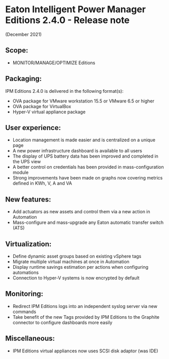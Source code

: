 # Eaton Intelligent Power Manager Editions 2.4.0 - Release note
(December 2021)

## Scope:
* MONITOR/MANAGE/OPTIMIZE Editions

## Packaging:
IPM Editions 2.4.0 is delivered in the following format(s):
* OVA package for VMware workstation 15.5 or VMware 6.5 or higher
* OVA package for VirtualBox
* Hyper-V virtual appliance package

## User experience:
* Location management is made easier and is centralized on a unique page
* A new power infrastructure dashboard is available to all users
* The display of UPS battery data has been improved and completed in the UPS view
* A better control on credentials has been provided in mass-configuration module
* Strong improvements have been made on graphs now covering metrics defined in KWh, V, A and VA

## New features:
* Add actuators as new assets and control them via a new action in Automation
* Mass-configure and mass-upgrade any Eaton automatic transfer switch (ATS)

## Virtualization:
* Define dynamic asset groups based on existing vSphere tags
* Migrate multiple virtual machines at once in Automation
* Display runtime savings estimation per actions when configuring automations
* Connection to Hyper-V systems is now encrypted by default

## Monitoring:
* Redirect IPM Editions logs into an independent syslog server via new commands
* Take benefit of the new Tags provided by IPM Editions to the Graphite connector to configure dashboards more easily

## Miscellaneous:
* IPM Editions virtual appliances now uses SCSI disk adaptor (was IDE)
